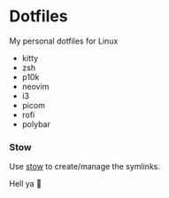 # Dotfiles
My personal dotfiles for Linux
- kitty
- zsh
- p10k
- neovim
- i3
- picom
- rofi
- polybar

### Stow
Use <a href='https://www.gnu.org/software/stow/' title='Stow - GNU Project'>stow</a> to create/manage the symlinks.

Hell ya 🤘
